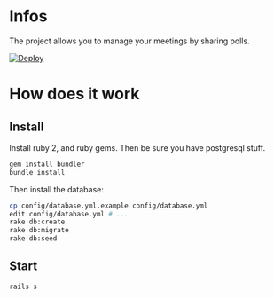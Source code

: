 # Infos

The project allows you to manage your meetings by sharing polls.

[![Deploy](https://www.herokucdn.com/deploy/button.svg)](https://heroku.com/deploy)

# How does it work

## Install

Install ruby 2, and ruby gems. Then be sure you have postgresql stuff.

```sh
gem install bundler
bundle install
```

Then install the database:

```sh
cp config/database.yml.example config/database.yml
edit config/database.yml # ...
rake db:create
rake db:migrate
rake db:seed
```

## Start

```bash
rails s
```
